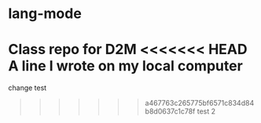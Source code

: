 # lang-mode
Class repo for D2M
<<<<<<< HEAD
A line I wrote on my local computer  
=======
change test
>>>>>>> a467763c265775bf6571c834d84b8d0637c1c78f
test 2
